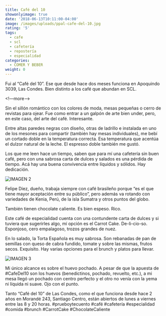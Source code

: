 ```yaml
---
title: Café del 10
showonlyimage: true
date: '2018-06-13T10:11:00-04:00'
image: /images/uploads/ppal-cafe-del-10.jpg
rating: '5'
tags:
  - cafe
  - scl
  - cafetería
  - repostería
  - especialidad
categories:
  - COMER Y BEBER
weight: 0
---
```

Fui al “Café del 10”. Ese que desde hace dos meses funciona en Apoquindo 3039, Las Condes. Bien distinto a los café que abundan en SCL. 

 <!—more-->

Sin el sillón romántico con los colores de moda, mesas pequeñas o cerro de revistas para ojear. Fue como entrar a un galpón de arte bien under, pero, en este caso, del arte del café. Interesante.

Entre altas paredes negras con diseño, otras de ladrillo e instalada en uno de los mesones para compartir (también hay mesas individuales), me bebí un cortado doble en la temperatura correcta. Esa temperatura que acentúa el dulzor natural de la leche. El espresso doble también me gustó.

Los que me leen hace un tiempo, saben que para mí una cafetería sin buen café, pero con una sabrosa carta de dulces y salados es una pérdida de tiempo. Acá hay una buena convivencia entre líquidos y sólidos. Hay dedicación.

![IMAGEN 2](/images/uploads/interrogacio-n.jpg)

Felipe Diez, dueño, trabaja siempre con café brasileño porque “es el que tiene mayor aceptación entre su público”, pero además va rotando con variedades de Kenia, Perú, de la isla Sumatra y otros puntos del globo.

También tienen chocolate caliente. Es bien espeso. Rico.

Este café de especialidad cuenta con una contundente carta de dulces y si tuviera que sugerirles algo, mí opción es el Carrot Cake. De-li-cio-so. Esponjoso, cero empalagoso, trozos grandes de nuez.

En lo salado, la Torta Española es muy sabrosa. Son rebanadas de pan de semillas con queso de cabra fundido, tomate y sobre las mismas, frutos secos. Exquisito. Hay varias opciones para el brunch y platos para llevar.

![IMAGEN 3](/images/uploads/interrogacio-n.jpg)

Mi único alcance es sobre el huevo pochado. A pesar de que la apuesta de #CafeDel10 son los huevos (benedictinos, pochado, revuelto, etc.), a mi mesa llegó un pochado con centro perfecto y el otro no venía con la yema ni líquida ni suave. Ojo con el punto.

Tanto “Café del 10” de Las Condes, como el que funciona desde hace 2 años en Morandé 243, Santiago Centro, están abiertos de lunes a viernes entre las 8 y 20 horas. #prueboytecuento #café #cafetería #especialidad #comida #brunch #CarrotCake #ChocolateCaliente
